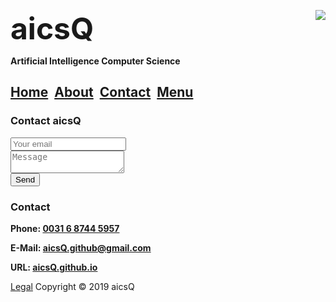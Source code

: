 <b><font size="7">aicsQ</font></b><img src="https://aicsq.github.io/aicsQ 50.png" align="right">

**Artificial Intelligence Computer Science**

## [Home](https://aicsq.github.io)&nbsp;&nbsp;[About](https://aicsq.github.io/about)&nbsp;&nbsp;[Contact](https://aicsq.github.io/contact)&nbsp;&nbsp;[Menu](https://aicsq.github.io/menu)

### Contact aicsQ

<form method="POST" action="https://formspree.io/aicsQ.github@gmail.com">
  <input type="email" name="email" placeholder="Your email">
  <br>
  <textarea name="message" placeholder="Message"></textarea>
  <br>
  <button type="submit">Send</button>
</form>

### Contact
**Phone: [0031 6 8744 5957](tel:0031687445957)**

**E-Mail: [aicsQ.github@gmail.com](https://aicsq.github@gmail.com)**

**URL: [aicsQ.github.io](https://aicsq.github.io)**

[Legal](https://aicsq.github.io/legal) Copyright © 2019 aicsQ
